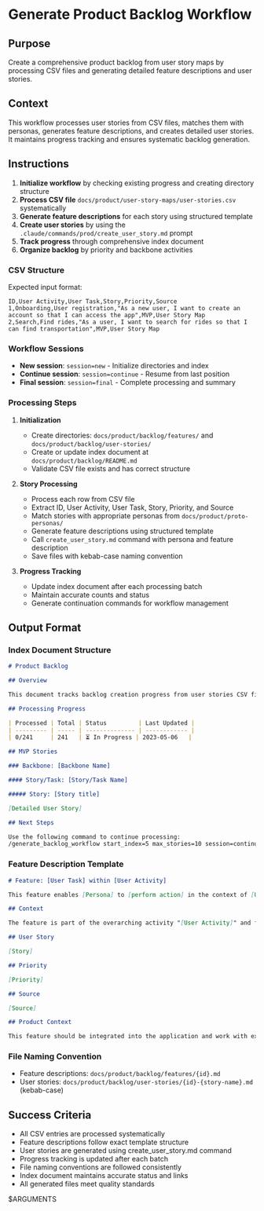 # Generate Product Backlog Workflow

## Purpose

Create a comprehensive product backlog from user story maps by processing CSV files and generating detailed feature descriptions and user stories.

## Context

This workflow processes user stories from CSV files, matches them with personas, generates feature descriptions, and creates detailed user stories. It maintains progress tracking and ensures systematic backlog generation.

## Instructions

1. **Initialize workflow** by checking existing progress and creating directory structure
2. **Process CSV file** `docs/product/user-story-maps/user-stories.csv` systematically
3. **Generate feature descriptions** for each story using structured template
4. **Create user stories** by using the `.claude/commands/prod/create_user_story.md` prompt
5. **Track progress** through comprehensive index document
6. **Organize backlog** by priority and backbone activities

### CSV Structure

Expected input format:

```csv
ID,User Activity,User Task,Story,Priority,Source
1,Onboarding,User registration,"As a new user, I want to create an account so that I can access the app",MVP,User Story Map
2,Search,Find rides,"As a user, I want to search for rides so that I can find transportation",MVP,User Story Map
```

### Workflow Sessions

- **New session**: `session=new` - Initialize directories and index
- **Continue session**: `session=continue` - Resume from last position
- **Final session**: `session=final` - Complete processing and summary

### Processing Steps

1. **Initialization**

   - Create directories: `docs/product/backlog/features/` and `docs/product/backlog/user-stories/`
   - Create or update index document at `docs/product/backlog/README.md`
   - Validate CSV file exists and has correct structure

2. **Story Processing**

   - Process each row from CSV file
   - Extract ID, User Activity, User Task, Story, Priority, and Source
   - Match stories with appropriate personas from `docs/product/proto-personas/`
   - Generate feature descriptions using structured template
   - Call `create_user_story.md` command with persona and feature description
   - Save files with kebab-case naming convention

3. **Progress Tracking**
   - Update index document after each processing batch
   - Maintain accurate counts and status
   - Generate continuation commands for workflow management

## Output Format

### Index Document Structure

```markdown
# Product Backlog

## Overview

This document tracks backlog creation progress from user stories CSV file.

## Processing Progress

| Processed | Total | Status         | Last Updated |
| --------- | ----- | -------------- | ------------ |
| 0/241     | 241   | ⏳ In Progress | 2023-05-06   |

## MVP Stories

### Backbone: [Backbone Name]

#### Story/Task: [Story/Task Name]

##### Story: [Story title]

[Detailed User Story]

## Next Steps

Use the following command to continue processing:
/generate_backlog_workflow start_index=5 max_stories=10 session=continue
```

### Feature Description Template

```markdown
# Feature: [User Task] within [User Activity]

This feature enables [Persona] to [perform action] in the context of [User Activity].

## Context

The feature is part of the overarching activity "[User Activity]" and focuses on the task "[User Task]".

## User Story

[Story]

## Priority

[Priority]

## Source

[Source]

## Product Context

This feature should be integrated into the application and work with existing functions for [relevant functions].
```

### File Naming Convention

- Feature descriptions: `docs/product/backlog/features/{id}.md`
- User stories: `docs/product/backlog/user-stories/{id}-{story-name}.md` (kebab-case)

## Success Criteria

- All CSV entries are processed systematically
- Feature descriptions follow exact template structure
- User stories are generated using create_user_story.md command
- Progress tracking is updated after each batch
- File naming conventions are followed consistently
- Index document maintains accurate status and links
- All generated files meet quality standards

$ARGUMENTS
